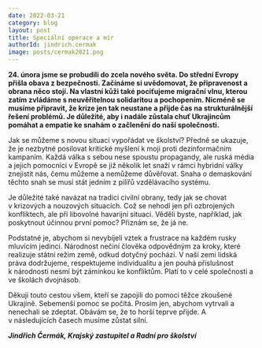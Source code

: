 ```yaml
---
date: 2022-03-21
category: blog
layout: post
title: Speciální operace a mír
authorId: jindrich.cermak
image: posts/cermak2021.png
---
```

**24. února jsme se probudili do zcela nového světa. Do střední Evropy přišla obava z bezpečnosti.
Začínáme si uvědomovat, že připravenost a obrana něco stojí. Na vlastní kůži také pociťujeme
migrační vlnu, kterou zatím zvládáme s neuvěřitelnou solidaritou a pochopením. Nicméně se musíme
připravit, že krize jen tak neustane a přijde čas na strukturálnější řešení problémů. Je důležité, aby i
nadále zůstala chuť Ukrajincům pomáhat a empatie ke snahám o začlenění do naší společnosti.**

Jak se můžeme s novou situací vypořádat ve školství? Předně se ukazuje, že je nezbytné posilovat
kritické myšlení k moji proti dezinformačním kampaním. Každá válka s sebou nese spoustu
propagandy, ale ruská média a jejich pomocníci v Evropě se již několik let snaží v rámci hybridní války
znejistit nás, čemu můžeme a nemůžeme důvěřovat. Snaha o demaskování těchto snah se musí stát
jedním z pilířů vzdělávacího systému.

Je důležité také navázat na tradici civilní obrany, tedy jak se chovat v krizových a nouzových situacích.
Což se nehodí jen při ozbrojených konfliktech, ale při libovolné havarijní situaci. Věděli byste,
například, jak poskytnout účinnou první pomoc? Přiznám se, že já ne.

Podstatné je, abychom si nevybíjeli vztek a frustrace na každém rusky mluvícím jedinci. Národnost
nečiní člověka odpovědným za kroky, které realizuje státní režim země, odkud dotyčný pochází. V
naší zemi lidská práva dodržujeme, respektujeme individualitu a jen pouhá příslušnost k národnosti
nesmí být záminkou ke konfliktům. Platí to v celé společnosti a ve školách dvojnásob.

Děkuji touto cestou všem, kteří se zapojili do pomoci těžce zkoušené Ukrajině. Sebemenší pomoc se
počítá. Prosím jen, abychom vytrvali a nenechali se zdeptat. Obávám se, že to horší teprve přijde. A
v následujících časech musíme zůstat silní.

***Jindřich Čermák, Krajský zastupitel a Radní pro školství***
